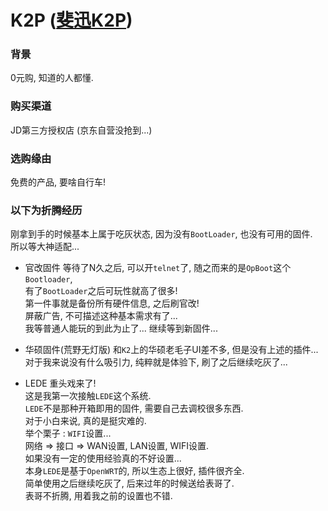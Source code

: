 # K2P ([斐迅K2P](http://www.phicomm.com/cn/index.php/Products/family_details/cateid/18/id/122.html))

### 背景

0元购, 知道的人都懂.

### 购买渠道

JD第三方授权店 (京东自营没抢到...)

### 选购缘由

免费的产品, 要啥自行车!

### 以下为折腾经历

刚拿到手的时候基本上属于吃灰状态, 因为没有`BootLoader`, 也没有可用的固件.  
所以等大神适配...  

- 官改固件
  等待了N久之后, 可以开`telnet`了, 随之而来的是`OpBoot`这个`Bootloader`,  
  有了`BootLoader`之后可玩性就高了很多!  
  第一件事就是备份所有硬件信息, 之后刷官改!  
  屏蔽广告, 不可描述这种基本需求有了...  
  我等普通人能玩的到此为止了... 继续等到新固件...

- 华硕固件(荒野无灯版)
  和`K2`上的华硕老毛子UI差不多, 但是没有上述的插件...  
  对于我来说没有什么吸引力, 纯粹就是体验下, 刷了之后继续吃灰了...  

- LEDE
  重头戏来了!  
  这是我第一次接触`LEDE`这个系统.  
  `LEDE`不是那种开箱即用的固件, 需要自己去调校很多东西.  
  对于小白来说, 真的是挺灾难的.  
  举个栗子 : `WIFI`设置...  
  网络 => 接口 => WAN设置, LAN设置, WIFI设置.  
  如果没有一定的使用经验真的不好设置...  
  本身`LEDE`是基于`OpenWRT`的, 所以生态上很好, 插件很齐全.  
  简单使用之后继续吃灰了, 后来过年的时候送给表哥了.  
  表哥不折腾, 用着我之前的设置也不错.